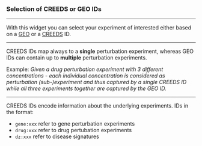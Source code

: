 ### Selection of CREEDS or GEO IDs

***
With this widget you can select your experiment of interested either based on a [GEO](https://www.ncbi.nlm.nih.gov/geo/) or a [CREEDS](https://amp.pharm.mssm.edu/CREEDS/) ID. 

***
CREEDS IDs map always to a **single** perturbation experiment, whereas GEO IDs can contain up to **multiple** perturbation experiments.

Example: *Given a drug perturbation experiment with 3 different concentrations - each individual concentration is considered as perturbation (sub-)experiment and thus captured by a single CREEDS ID while all three experiments together are captured by the GEO ID.*

***
CREEDS IDs encode information about the underlying experiments. IDs in the format:

* `gene:xxx` refer to gene perturbation experiments
* `drug:xxx` refer to drug pertubation experiments
* `dz:xxx` refer to disease signatures
